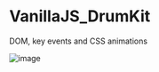# VanillaJS_DrumKit

DOM, key events and CSS animations

![image](https://user-images.githubusercontent.com/90147636/177203185-397ec28d-843b-461b-ace6-54ab38d4ad43.png)
